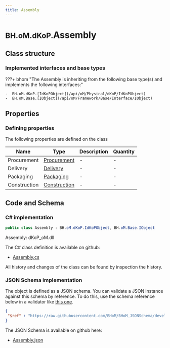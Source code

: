 ```yaml
---
title: Assembly
---
```


# <small>BH.oM.dKoP.</small>**Assembly**



## Class structure

### Implemented interfaces and base types

???+ bhom "The Assembly is inheriting from the following base type(s) and implements the following interfaces:"

    -  BH.oM.dKoP.[IdKoPObject](/api/oM/Physical/dKoP/IdKoPObject)
    -  BH.oM.Base.[IObject](/api/oM/Framework/Base/Interface/IObject)


## Properties



### Defining properties

The following properties are defined on the class

| Name             | Type             | Description      | Quantity         |
|------------------|------------------|------------------|------------------|
| Procurement | [Procurement](/api/oM/Physical/dKoP/Assembly/Procurement) | - | - |
| Delivery | [Delivery](/api/oM/Physical/dKoP/Assembly/Delivery) | - | - |
| Packaging | [Packaging](/api/oM/Physical/dKoP/Assembly/Packaging) | - | - |
| Construction | [Construction](/api/oM/Physical/dKoP/Assembly/Construction) | - | - |


## Code and Schema

### C# implementation

``` C# title="C#"
public class Assembly : BH.oM.dKoP.IdKoPObject, BH.oM.Base.IObject
```

Assembly: dKoP_oM.dll

The C# class definition is available on github:

- [Assembly.cs](https://github.com/BHoM/dKoP_Toolkit/blob/develop/dKoP_oM/Assembly\Assembly.cs)

All history and changes of the class can be found by inspection the history.
### JSON Schema implementation

The object is defined as a JSON schema. You can validate a JSON instance against this schema by reference. To do this, use the schema reference below in a validator like [this one](https://www.jsonschemavalidator.net/).

``` json title="JSON Schema"
{
 "$ref" : "https://raw.githubusercontent.com/BHoM/BHoM_JSONSchema/develop/dKoP_oM/Assembly.json"
}
```

The JSON Schema is available on github here:

- [Assembly.json](https://github.com/BHoM/BHoM_JSONSchema/blob/develop/dKoP_oM/Assembly.json)
